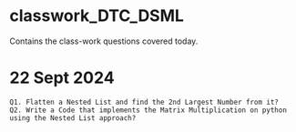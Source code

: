 # classwork_DTC_DSML
Contains the class-work questions covered today.

# 22 Sept 2024

    Q1. Flatten a Nested List and find the 2nd Largest Number from it?
    Q2. Write a Code that implements the Matrix Multiplication on python using the Nested List approach?